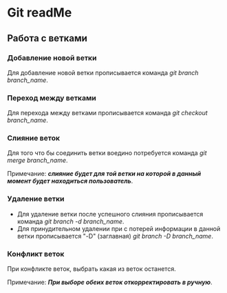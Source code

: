 # Git readMe

## Работа с ветками

### **Добавление новой ветки**
Для добавление новой ветки прописывается команда *git branch branch_name*.
### **Переход между ветками**
Для перехода между ветками прописывается команда *git checkout branch_name*.
### **Слияние веток**
Для того что бы соединить ветки воедино потребуется команда *git merge branch_name*.

Примечание: **_слияние будет для той ветки на которой в данный момент будет находиться пользователь_**.
### **Удаление ветки**
* Для удаление ветки после успешного слияния прописывается команда *git branch -d branch_name*.
* Для принудительном удалении при с потерей информации в данной ветки прописывается "-D" (заглавная) *git branch -D branch_name*.
### **Конфликт веток**
При конфликте веток, выбрать какая из веток останется.

Примечание: **_При выборе обеих веток откорректировать в ручную_**.